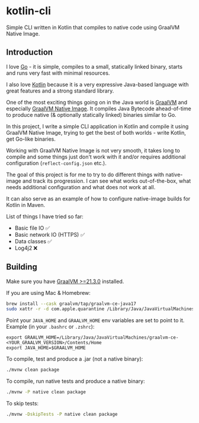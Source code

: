 # kotlin-cli

Simple CLI written in Kotlin that compiles to native code using GraalVM Native Image.

## Introduction

I love [Go](https://go.dev/) - it is simple, compiles to a small, statically linked binary, starts
and runs very fast with minimal resources.

I also love [Kotlin](https://kotlinlang.org/) because it is a very expressive Java-based language
with great features and a strong standard library.

One of the most exciting things going on in the Java world is [GraalVM](https://www.graalvm.org/)
and especially [GraalVM Native Image](https://www.graalvm.org/reference-manual/native-image/). It
compiles Java Bytecode ahead-of-time to produce native (& optionally statically linked) binaries similar to Go.

In this project, I write a simple CLI application in Kotlin and compile it using GraalVM Native
Image, trying to get the best of both worlds - write Kotlin, get Go-like binaries.

Working with GraalVM Native Image is not very smooth, it takes long to compile and some things just
don't work with it and/or requires additional configuration (`reflect-config.json` etc.).

The goal of this project is for me to try to do different things with native-image and track its
progression. I can see what works out-of-the-box, what needs additional configuration and what does
not work at all.

It can also serve as an example of how to configure native-image builds for Kotlin in Maven.

List of things I have tried so far:

- Basic file IO :white_check_mark:
- Basic network IO (HTTPS) :white_check_mark:
- Data classes :white_check_mark:
- Log4j2 :x:

## Building

Make sure you have [GraalVM >=21.3.0](https://www.graalvm.org/downloads/) installed.

If you are using Mac & Homebrew:
```bash
brew install --cask graalvm/tap/graalvm-ce-java17 
sudo xattr -r -d com.apple.quarantine /Library/Java/JavaVirtualMachines/graalvm-ce-*
```

Point your `JAVA_HOME` and `GRAALVM_HOME` env variables are set to point to it.  
Example (in your `.bashrc` or `.zshrc`):
```
export GRAALVM_HOME=/Library/Java/JavaVirtualMachines/graalvm-ce-<YOUR_GRAALVM_VERSION>/Contents/Home
export JAVA_HOME=$GRAALVM_HOME
```

To compile, test and produce a .jar (not a native binary):

```bash
./mvnw clean package
```

To compile, run native tests and produce a native binary:

```bash
./mvnw -P native clean package
```

To skip tests:

```bash
./mvnw -DskipTests -P native clean package
```
